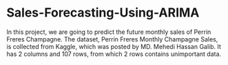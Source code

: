 # Sales-Forecasting-Using-ARIMA
In this project, we are going to predict the future monthly sales of Perrin Freres Champagne.  The dataset, Perrin Freres Monthly Champagne Sales, is collected from Kaggle, which was posted by MD. Mehedi Hassan Galib. It has 2 columns and 107 rows, from which 2 rows contains unimportant data.

